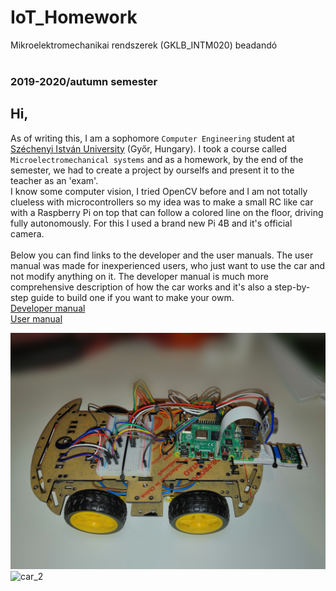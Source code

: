 # IoT_Homework
Mikroelektromechanikai rendszerek (GKLB_INTM020) beadandó </br>
</br>
### 2019-2020/autumn semester

## Hi,
As of writing this, I am a sophomore `Computer Engineering` student at [Széchenyi István University](https://uni.sze.hu/kezdolap) (Győr, Hungary). I took a course called `Microelectromechanical systems` and as a homework, by the end of the semester, we had to create a project by ourselfs and present it to the teacher as an 'exam'.</br>
I know some computer vision, I tried OpenCV before and I am not totally clueless with microcontrollers so my idea was to make a small RC like car with a Raspberry Pi on top that can follow a colored line on the floor, driving fully autonomously. For this I used a brand new Pi 4B and it's official camera.</br>
</br>
Below you can find links to the developer and the user manuals. The user manual was made for inexperienced users, who just want to use the car and not modify anything on it. The developer manual is much more comprehensive description of how the car works and it's also a step-by-step guide to build one if you want to make your owm.</br>
[Developer manual](https://github.com/sanyi0411/IoT_Homework/wiki/Developer-manual)</br>
[User manual](https://github.com/sanyi0411/IoT_Homework/wiki/User-Manual)

![car_1](images/1.jpg)
![car_2](images/2.jpg)
